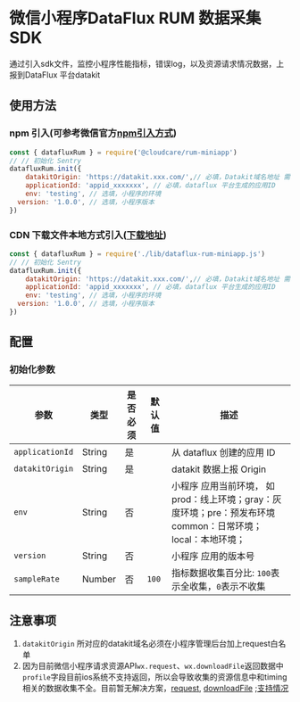 # 微信小程序DataFlux RUM 数据采集SDK
通过引入sdk文件，监控小程序性能指标，错误log，以及资源请求情况数据，上报到DataFlux 平台datakit

## 使用方法
### npm 引入(可参考微信官方[npm引入方式](https://developers.weixin.qq.com/miniprogram/dev/devtools/npm.html))
```javascript
const { datafluxRum } = require('@cloudcare/rum-miniapp')
// // 初始化 Sentry
datafluxRum.init({
	datakitOrigin: 'https://datakit.xxx.com/',// 必填，Datakit域名地址 需要在微信小程序管理后台加上域名白名单
	applicationId: 'appid_xxxxxxx', // 必填，dataflux 平台生成的应用ID
	env: 'testing', // 选填，小程序的环境
  version: '1.0.0', // 选填，小程序版本
})
```
### CDN 下载文件本地方式引入([下载地址](https://static.dataflux.cn/js-sdk/dataflux-rum-miniapp.js))

```javascript
const { datafluxRum } = require('./lib/dataflux-rum-miniapp.js')
// // 初始化 Sentry
datafluxRum.init({
	datakitOrigin: 'https://datakit.xxx.com/',// 必填，Datakit域名地址 需要在微信小程序管理后台加上域名白名单
	applicationId: 'appid_xxxxxxx', // 必填，dataflux 平台生成的应用ID
	env: 'testing', // 选填，小程序的环境
  version: '1.0.0', // 选填，小程序版本
})
```

## 配置

### 初始化参数

| 参数            | 类型   | 是否必须 | 默认值 | 描述                                                                                                         |
| --------------- | ------ | -------- | ------ | ------------------------------------------------------------------------------------------------------------ |
| `applicationId` | String | 是       |        | 从 dataflux 创建的应用 ID                                                                                    |
| `datakitOrigin` | String | 是       |        | datakit 数据上报 Origin                                                                                      |
| `env`           | String | 否       |        | 小程序 应用当前环境， 如 prod：线上环境；gray：灰度环境；pre：预发布环境 common：日常环境；local：本地环境； |
| `version`       | String | 否       |        | 小程序 应用的版本号                                                                                          |
| `sampleRate`    | Number | 否       | `100`  | 指标数据收集百分比: `100`表示全收集，`0`表示不收集                                                           |


## 注意事项

1. `datakitOrigin` 所对应的datakit域名必须在小程序管理后台加上request白名单
2. 因为目前微信小程序请求资源API`wx.request`、`wx.downloadFile`返回数据中`profile`字段目前ios系统不支持返回，所以会导致收集的资源信息中和timing相关的数据收集不全。目前暂无解决方案，[request](https://developers.weixin.qq.com/miniprogram/dev/api/network/request/wx.request.html), [downloadFile](https://developers.weixin.qq.com/miniprogram/dev/api/network/download/wx.downloadFile.html) ;[支持情况](https://developers.weixin.qq.com/community/develop/doc/000ecaa8b580c80601cac8e6f56000?highLine=%2520request%2520profile)
